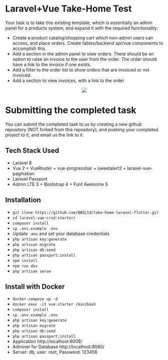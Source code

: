 
# Laravel+Vue Take-Home Test

Your task is to take this existing template, which is essentially an admin panel for
a products system, and expand it with the required functionality:

- Create a product catalog/shopping cart which non-admin users can access, and place orders. Create tables/backend api/vue components to accomplish this.
- Add a section in the admin panel to view orders. There should be an option to raise an invoice to the user from the order. The order should have a link to the invoice if one exists.
- Add a filter to the order list to show orders that are invoiced or not invoiced.
- Add a section to view invoices, with a link to the order

<p align="center">
<img src="https://i.imgur.com/mZAHbUL.png">
</p>

# Submitting the completed task

You can submit the completed task to us by creating a new github repository (NOT forked from this repository),
and pushing your completed project to it, and email us the link to it.

## Tech Stack Used

- Laravel 8
- Vue 2 + VueRouter + vue-progressbar + sweetalert2 + laravel-vue-pagination
- Laravel Passport
- Admin LTE 3 + Bootstrap 4 + Font Awesome 5

## Installation

- `git clone https://github.com/BNSLtd/take-home-laravel-flutter.git`
- `cd laravel-vue-crud-starter/`
- `composer install`
- `cp .env.example .env`
- Update `.env` and set your database credentials
- `php artisan key:generate`
- `php artisan migrate`
- `php artisan db:seed`
- `php artisan passport:install`
- `npm install`
- `npm run dev`
- `php artisan serve`

## Install with Docker

- `docker-compose up -d`
- `docker exec -it vue-starter /bin/bash`
- `composer install`
- `cp .env.example .env`
- `php artisan key:generate`
- `php artisan migrate`
- `php artisan db:seed`
- `php artisan passport:install`
- Application http://localhost:8008/
- Adminer for Database http://localhost:8080/
- Server: db, user: root, Password: 123456
